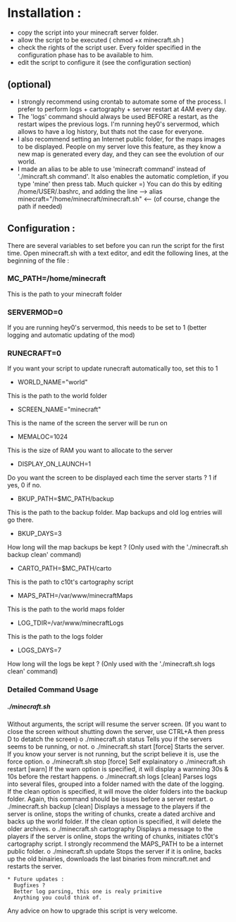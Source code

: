 Installation :
==============
- copy the script into your minecraft server folder.
- allow the script to be executed ( chmod +x minecraft.sh )
- check the rights of the script user. Every folder specified in the 
configuration phase has to be available to him.
- edit the script to configure it (see the configuration section)

(optional)
---------
- I strongly recommend using crontab to automate some of the process. I 
prefer to perform logs + cartography + server restart at 4AM 
every day. 
- The 'logs' command should always be used BEFORE a restart, as 
the restart wipes the previous logs. I'm running hey0's servermod, which 
allows to have a log history, but thats not the case for everyone.
- I also recommend setting an Internet public folder, for the maps 
images to be displayed. People on my server love this feature, as they 
know a new map is generated every day, and they can see the evolution of 
our world.
- I made an alias to be able to use 'minecraft command' instead of './mincraft.sh command'. It also enables the automatic completion, if 
you type 'mine' then press tab. Much quicker =) You can do this by 
editing /home/USER/.bashrc, and adding the line --> alias 
minecraft="/home/minecraft/minecraft.sh" <-- (of course, change the path 
if needed)


Configuration :
---------------

There are several variables to set before you can run the script for the first time.
Open minecraft.sh with a text editor, and edit the following lines, at the beginning of the file :

### MC_PATH=/home/minecraft
This is the path to your minecraft folder

### SERVERMOD=0
If you are running hey0's servermod, this needs to be set to 1 (better logging and automatic updating of the mod)

### RUNECRAFT=0
If you want your script to update runecraft automatically too, set this to 1

* WORLD_NAME="world"

This is the path to the world folder

* SCREEN_NAME="minecraft"

This is the name of the screen the server will be run on

* MEMALOC=1024

This is the size of RAM you want to allocate to the server

* DISPLAY_ON_LAUNCH=1

Do you want the screen to be displayed each time the server starts ? 1 if yes, 0 if no.

* BKUP_PATH=$MC_PATH/backup

This is the path to the backup folder. Map backups and old log entries will go there.

* BKUP_DAYS=3

How long will the map backups be kept ? (Only used with the './minecraft.sh backup clean' command)

* CARTO_PATH=$MC_PATH/carto

This is the path to c10t's cartography script

* MAPS_PATH=/var/www/minecraftMaps

This is the path to the world maps folder

* LOG_TDIR=/var/www/minecraftLogs

This is the path to the logs folder

* LOGS_DAYS=7

How long will the logs be kept ? (Only used with the './minecraft.sh logs clean' command)

### Detailed Command Usage

##### ./minecraft.sh
Without arguments, the script will resume the server screen. 
(If you want to close the screen without shutting down the server, use 
CTRL+A then press D to detatch the screen)
o ./minecraft.sh status
            Tells you if the servers seems to be running, or not.
o ./minecraft.sh start [force]
            Starts the server. If you know your server is not running, 
but the script believe it is, use the force option.
o ./minecraft.sh stop [force]
            Self explainatory
o ./minecraft.sh restart [warn]
            If the warn option is specified, it will display a warnning 
30s & 10s before the restart happens.
o ./minecraft.sh logs [clean]
            Parses logs into several files, grouped into a folder named 
with the date of the logging.
            If the clean option is specified, it will move the older 
folders into the backup folder.
            Again, this command should be issues before a server 
restart.
o ./minecraft.sh backup [clean]
            Displays a message to the players if the server is online, 
stops the writing of chunks, create a dated archive and backs up the 
world folder.
            If the clean option is specified, it will delete the older 
archives.
o ./minecraft.sh cartography
            Displays a message to the players if the server is online, 
stops the writing of chunks, initiates c10t's cartography script.
            I strongly recommend the MAPS_PATH to be a internet public 
folder.
o ./minecraft.sh update
            Stops the server if it is online, backs up the old 
binairies, downloads the last binaries from mincraft.net and restarts 
the server.


    * Future updates :
      Bugfixes ?
      Better log parsing, this one is realy primitive
      Anything you could think of.


Any advice on how to upgrade this script is very welcome.

